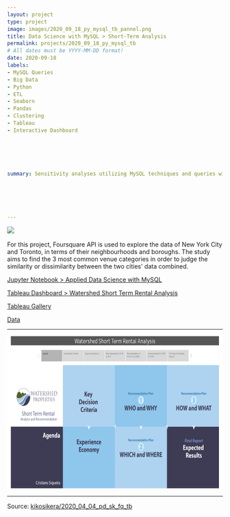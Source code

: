 ```yaml
---
layout: project
type: project
image: images/2020_09_18_py_mysql_tb_pannel.png
title: Data Science with MySQL > Short-Term Analysis
permalink: projects/2020_09_18_py_mysql_tb
# All dates must be YYYY-MM-DD format!
date: 2020-09-18
labels:
- MySQL Queries
- Big Data
- Python
- ETL
- Seaborn
- Pandas
- Clustering
- Tableau
- Interactive Dashboard





summary: Sensitivity analyses utilizing MySQL techniques and queries will be presented in this Data Science to develop a profitable plan for how Watershed should enter into the short-term rental market.





---
```


<img class="ui image" src="{{ site.baseurl }}/images/2020_09_18_py_mysql_tb_header.png">

For this project, Foursquare API is used to explore the data of New York City and Toronto, in terms of their neighbourhoods and boroughs. The study aims to find the 3 most common venue categories in order to judge the similarity or dissimilarity between the two cities' data combined.


[Jupyter Notebook > Applied Data Science with MySQL](https://colab.research.google.com/gist/kikosikera/2093dd7e8115a706f587d8c9fbb60a1d/2020_09_18_py_mysql_tb.ipynb?authuser=1)

[Tableau Dashboard > Watershed Short Term Rental Analysis](https://public.tableau.com/profile/cristiano.siqueira#!/vizhome/PresentationWatershedShort-TermRental_16073958243670/FullStory)

[Tableau Gallery](https://public.tableau.com/profile/cristiano.siqueira#!)

[Data](https://github.com/kikosikera/2020_09_18_py_mysql_tb/upload/main/data)

<hr>

 <a href="https://public.tableau.com/views/PresentationWatershedShort-TermRental_16073958243670/FullStory?:language=en&:display_count=y&:origin=viz_share_link" target="_blank">
  <img src="/images/2020_09_18_py_mysql_tb_pannel.png" style="width:714px;height:357px;"/>
 </a>


<hr>

Source: <a href="https://github.com/kikosikera/2020_09_18_py_mysql_tb/upload/main/data"><i class="large github icon"></i>kikosikera/2020_04_04_pd_sk_fq_tb</a>
